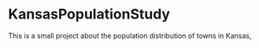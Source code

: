 # KansasPopulationStudy
This is a small project about the population distribution of towns in Kansas, 
